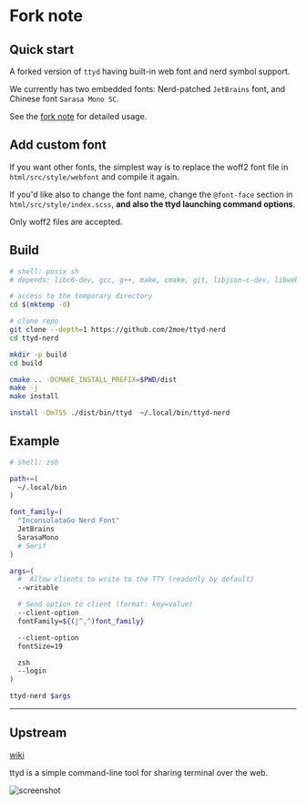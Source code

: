 # Fork note

## Quick start

A forked version of `ttyd` having built-in web font and nerd symbol support.

We currently has two embedded fonts: Nerd-patched `JetBrains` font, and Chinese font `Sarasa Mono SC`.

See the [fork note](nerdForkUsage.md) for detailed usage.


## Add custom font

If you want other fonts, the simplest way is to replace the woff2 font file in `html/src/style/webfont` and compile it again.

If you'd like also to change the font name, change the `@font-face` section in `html/src/style/index.scss`,
**and also the ttyd launching command options**.

Only woff2 files are accepted.

## Build

```sh
# shell: posix sh
# depends: libc6-dev, gcc, g++, make, cmake, git, libjson-c-dev, libwebsockets-dev

# access to the temporary directory
cd $(mktemp -d)

# clone repo
git clone --depth=1 https://github.com/2moe/ttyd-nerd
cd ttyd-nerd

mkdir -p build
cd build

cmake .. -DCMAKE_INSTALL_PREFIX=$PWD/dist
make -j
make install

install -Dm755 ./dist/bin/ttyd  ~/.local/bin/ttyd-nerd
```

## Example

```zsh
# shell: zsh

path+=(
  ~/.local/bin
)

font_family=(
  "InconsolataGo Nerd Font"
  JetBrains
  SarasaMono
  # Serif
)

args=(
  #  Allow clients to write to the TTY (readonly by default)
  --writable

  # Send option to client (format: key=value)
  --client-option
  fontFamily=${(j^,^)font_family}

  --client-option
  fontSize=19

  zsh
  --login
)

ttyd-nerd $args
```

---

## Upstream

[wiki](https://github.com/tsl0922/ttyd/wiki)

ttyd is a simple command-line tool for sharing terminal over the web.

![screenshot](./screenshot.gif)